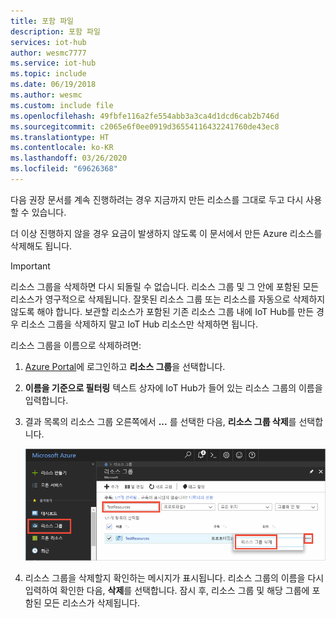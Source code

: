 ```yaml
---
title: 포함 파일
description: 포함 파일
services: iot-hub
author: wesmc7777
ms.service: iot-hub
ms.topic: include
ms.date: 06/19/2018
ms.author: wesmc
ms.custom: include file
ms.openlocfilehash: 49fbfe116a2fe554abb3a3ca4d1dcd6cab2b746d
ms.sourcegitcommit: c2065e6f0ee0919d36554116432241760de43ec8
ms.translationtype: HT
ms.contentlocale: ko-KR
ms.lasthandoff: 03/26/2020
ms.locfileid: "69626368"
---
```

다음 권장 문서를 계속 진행하려는 경우 지금까지 만든 리소스를 그대로 두고 다시 사용할 수 있습니다.

더 이상 진행하지 않을 경우 요금이 발생하지 않도록 이 문서에서 만든 Azure 리소스를 삭제해도 됩니다. 

> [!IMPORTANT]
> 리소스 그룹을 삭제하면 다시 되돌릴 수 없습니다. 리소스 그룹 및 그 안에 포함된 모든 리소스가 영구적으로 삭제됩니다. 잘못된 리소스 그룹 또는 리소스를 자동으로 삭제하지 않도록 해야 합니다. 보관할 리소스가 포함된 기존 리소스 그룹 내에 IoT Hub를 만든 경우 리소스 그룹을 삭제하지 말고 IoT Hub 리소스만 삭제하면 됩니다.
>

리소스 그룹을 이름으로 삭제하려면:

1. [Azure Portal](https://portal.azure.com)에 로그인하고 **리소스 그룹**을 선택합니다.

2. **이름을 기준으로 필터링** 텍스트 상자에 IoT Hub가 들어 있는 리소스 그룹의 이름을 입력합니다. 

3. 결과 목록의 리소스 그룹 오른쪽에서 **...** 를 선택한 다음, **리소스 그룹 삭제**를 선택합니다.

    ![DELETE](./media/iot-hub-quickstarts-clean-up-resources/iot-hub-delete-resource-group.png)

4. 리소스 그룹을 삭제할지 확인하는 메시지가 표시됩니다. 리소스 그룹의 이름을 다시 입력하여 확인한 다음, **삭제**를 선택합니다. 잠시 후, 리소스 그룹 및 해당 그룹에 포함된 모든 리소스가 삭제됩니다.
